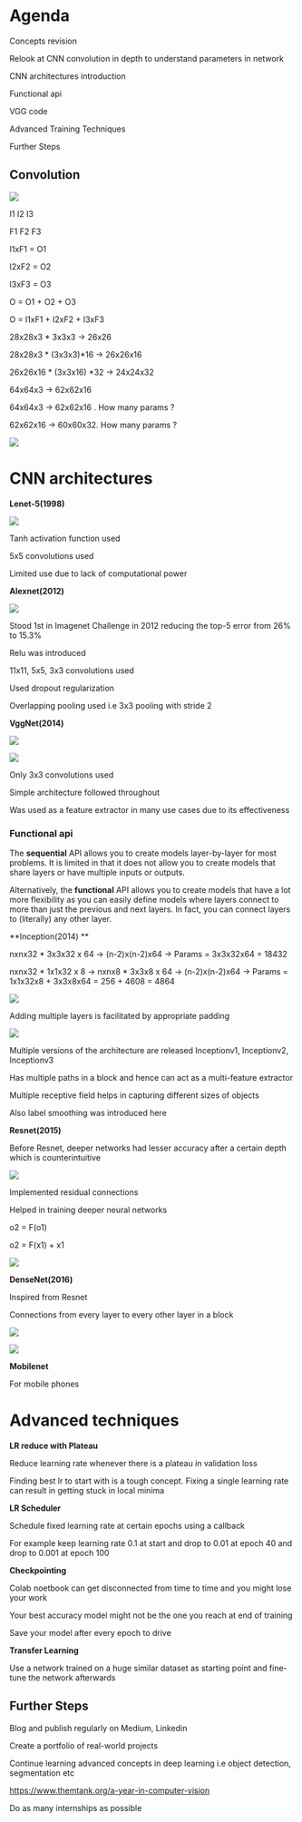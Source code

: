 # Agenda

Concepts revision

Relook at CNN convolution in depth to understand parameters in network

CNN architectures introduction

Functional api

VGG code

Advanced Training Techniques

Further Steps



## Convolution

![](https://i.stack.imgur.com/dywUh.png)

I1  I2   I3

F1 F2 F3

I1xF1 = O1

I2xF2 = O2

I3xF3 = O3

O = O1 + O2 + O3

O = I1xF1 + I2xF2 + I3xF3

28x28x3 *  3x3x3  -> 26x26

28x28x3 * (3x3x3)*16 -> 26x26x16

26x26x16 * (3x3x16) *32 -> 24x24x32

64x64x3 -> 62x62x16

64x64x3 -> 62x62x16 . How many params ?

62x62x16 -> 60x60x32. How many params ?



![](<http://www.videantis.com/wp-content/uploads/2018/07/LSVRC-winners-over-time.png>)

# CNN architectures

**Lenet-5(1998)**

![](https://miro.medium.com/max/1000/0*MU7G1aH1jw-6eFiD.png)

Tanh activation function used

5x5 convolutions used

Limited use due to lack of computational power

**Alexnet(2012)**

![](https://www.learnopencv.com/wp-content/uploads/2018/05/AlexNet-1.png)

Stood 1st in Imagenet Challenge in 2012 reducing the top-5 error from 26% to 15.3%

Relu was introduced

11x11, 5x5, 3x3 convolutions used

Used dropout regularization

Overlapping pooling used i.e 3x3 pooling with stride 2



**VggNet(2014)**

![](https://www.pyimagesearch.com/wp-content/uploads/2017/03/imagenet_vgg16.png)

![](https://miro.medium.com/max/1122/1*_1DEx3bHlnBApCWWQ0HgcQ.png)



Only 3x3 convolutions used

Simple architecture followed throughout

Was used as a feature extractor in many use cases due to its effectiveness

### Functional api

The **sequential** API allows you to create models layer-by-layer for most problems. It is limited in that it does not allow you to create models that share layers or have multiple inputs or outputs.

Alternatively, the **functional** API allows you to create models that have a lot more flexibility as you can easily define models where layers connect to more than just the previous and next layers. In fact, you can connect layers to (literally) any other layer. 

**Inception(2014) **

nxnx32 * 3x3x32 x 64 -> (n-2)x(n-2)x64 -> Params = 3x3x32x64 = 18432

nxnx32 * 1x1x32 x 8 -> nxnx8 * 3x3x8 x 64 -> (n-2)x(n-2)x64 -> Params = 1x1x32x8 + 3x3x8x64 = 256 + 4608 = 4864

![](https://www.pyimagesearch.com/wp-content/uploads/2017/03/imagenet_inception_module.png)



Adding multiple layers is facilitated by appropriate padding

![](https://miro.medium.com/max/1750/0*rbWRzjKvoGt9W3Mf.png)

Multiple versions of the architecture are released Inceptionv1, Inceptionv2, Inceptionv3

Has multiple paths in a block and hence can act as a multi-feature extractor

Multiple receptive field helps in capturing different sizes of objects

Also label smoothing was introduced here

**Resnet(2015)**

Before Resnet, deeper networks had lesser accuracy after a certain depth which is counterintuitive

![](https://miro.medium.com/max/1140/1*D0F3UitQ2l5Q0Ak-tjEdJg.png)

Implemented residual connections

Helped in training deeper neural networks

o2 = F(o1)

o2 = F(x1) + x1

![](https://miro.medium.com/max/1750/0*pkrso8DZa0m6IAcJ.png)



**DenseNet(2016)**

Inspired from Resnet

Connections from every layer to every other layer in a block

![](https://www.researchgate.net/profile/Gao_Huang/publication/321325862/figure/fig3/AS:667766038224897@1536219238694/The-proposed-DenseNet-variant-It-differs-from-the-original-DenseNet-in-two-ways-1.png)

![](https://miro.medium.com/max/5164/1*_Y7-f9GpV7F93siM1js0cg.jpeg) 

**Mobilenet**

For mobile phones

# Advanced techniques

**LR reduce with Plateau** 

Reduce learning rate whenever there is a plateau in validation loss

Finding best lr to start with is a tough concept. Fixing a single learning rate can result in getting stuck in local minima

**LR Scheduler**

Schedule fixed learning rate at certain epochs using a callback

For example keep learning rate 0.1 at start and drop to 0.01 at epoch 40 and drop to 0.001 at epoch 100

**Checkpointing**

Colab noetbook can get disconnected from time to time and you might lose your work

Your best accuracy model might not be the one you reach at end of training

Save your model after every epoch to drive

**Transfer Learning**

Use a network trained on a huge similar dataset as starting point and fine-tune the network afterwards



## Further Steps

Blog and publish regularly on Medium, Linkedin

Create a portfolio of real-world projects

Continue learning advanced concepts in deep learning i.e object detection, segmentation etc

https://www.themtank.org/a-year-in-computer-vision

Do as many internships as possible

